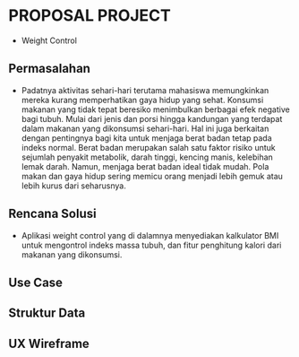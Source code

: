 # PROPOSAL PROJECT
* Weight Control

## Permasalahan
* Padatnya aktivitas sehari-hari terutama mahasiswa memungkinkan mereka kurang memperhatikan gaya hidup yang sehat. Konsumsi makanan yang tidak tepat beresiko menimbulkan berbagai efek negative bagi tubuh. Mulai dari jenis dan porsi hingga kandungan yang terdapat dalam makanan yang dikonsumsi sehari-hari. Hal ini juga berkaitan dengan pentingnya bagi kita untuk menjaga berat badan tetap pada indeks normal. Berat badan merupakan salah satu faktor risiko untuk sejumlah penyakit metabolik, darah tinggi, kencing manis, kelebihan lemak darah. Namun, menjaga berat badan ideal tidak mudah. Pola makan dan gaya hidup sering memicu orang menjadi lebih gemuk atau lebih kurus dari seharusnya.

## Rencana Solusi
* Aplikasi weight control yang di dalamnya menyediakan kalkulator BMI untuk mengontrol indeks massa tubuh, dan fitur penghitung kalori dari makanan yang dikonsumsi. 

## Use Case

## Struktur Data

## UX Wireframe
